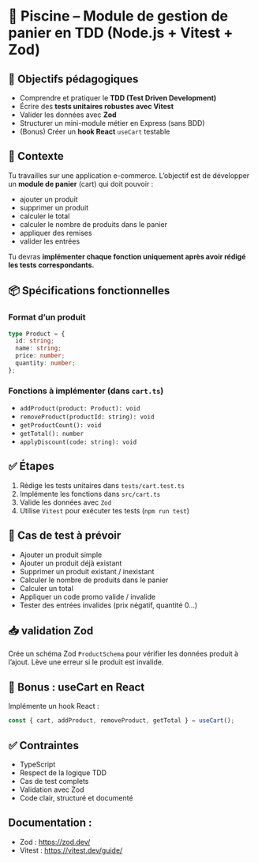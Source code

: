 # 🧪 Piscine – Module de gestion de panier en TDD (Node.js + Vitest + Zod)

## 🎯 Objectifs pédagogiques

- Comprendre et pratiquer le **TDD (Test Driven Development)**
- Écrire des **tests unitaires robustes avec Vitest**
- Valider les données avec **Zod**
- Structurer un mini-module métier en Express (sans BDD)
- (Bonus) Créer un **hook React** `useCart` testable

## 🧱 Contexte

Tu travailles sur une application e-commerce. L’objectif est de développer un **module de panier** (cart) qui doit pouvoir :

- ajouter un produit
- supprimer un produit
- calculer le total
- calculer le nombre de produits dans le panier
- appliquer des remises
- valider les entrées

Tu devras **implémenter chaque fonction uniquement après avoir rédigé les tests correspondants.**

## 📦 Spécifications fonctionnelles

### Format d’un produit

```ts
type Product = {
  id: string;
  name: string;
  price: number;
  quantity: number;
};
```

### Fonctions à implémenter (dans `cart.ts`)

- `addProduct(product: Product): void`
- `removeProduct(productId: string): void`
- `getProductCount(): void`
- `getTotal(): number`
- `applyDiscount(code: string): void`

## ✅ Étapes

1. Rédige les tests unitaires dans `tests/cart.test.ts`
2. Implémente les fonctions dans `src/cart.ts`
3. Valide les données avec `Zod`
4. Utilise `Vitest` pour exécuter tes tests (`npm run test`)

## 🧪 Cas de test à prévoir

- Ajouter un produit simple
- Ajouter un produit déjà existant
- Supprimer un produit existant / inexistant
- Calculer le nombre de produits dans le panier
- Calculer un total
- Appliquer un code promo valide / invalide
- Tester des entrées invalides (prix négatif, quantité 0...)

## 📥 validation Zod

Crée un schéma Zod `ProductSchema` pour vérifier les données produit à l’ajout. Lève une erreur si le produit est invalide.

## 🚀 Bonus : useCart en React

Implémente un hook React :

```ts
const { cart, addProduct, removeProduct, getTotal } = useCart();
```

## ✅ Contraintes

- TypeScript
- Respect de la logique TDD
- Cas de test complets
- Validation avec Zod
- Code clair, structuré et documenté

## Documentation :

- Zod : https://zod.dev/
- Vitest : https://vitest.dev/guide/
